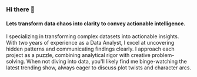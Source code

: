 ### Hi there 👋
#### Lets transform data chaos into clarity to convey actionable intelligence.

I specializing in transforming complex datasets into actionable insights. With two years of experience as a Data Analyst, I excel at uncovering hidden patterns and communicating findings clearly. I approach each project as a puzzle, combining analytical rigor with creative problem-solving. When not diving into data, you'll likely find me binge-watching the latest trending show, always eager to discuss plot twists and character arcs.
